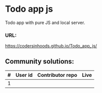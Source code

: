 # Todo app js

Todo app with pure JS and local server.


### URL:
https://codersinhoods.github.io/Todo_app_js/

## Community solutions:
| # | User id | Contributor repo | Live|
|---|---|---|---|
| 1 ||||